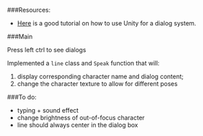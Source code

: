 ###Resources:

* [Here](http://cgcookie.com/unity/2012/02/20/unity-script-npc-talk-system/) is a good tutorial on how to use Unity for a dialog system. 

###Main

Press left ctrl to see dialogs

Implemented a `line` class and `Speak` function that will: 

1. display corresponding character name and dialog content; 
2. change the character texture to allow for different poses

###To do: 

* typing + sound effect
* change brightness of out-of-focus character
* line should always center in the dialog box
